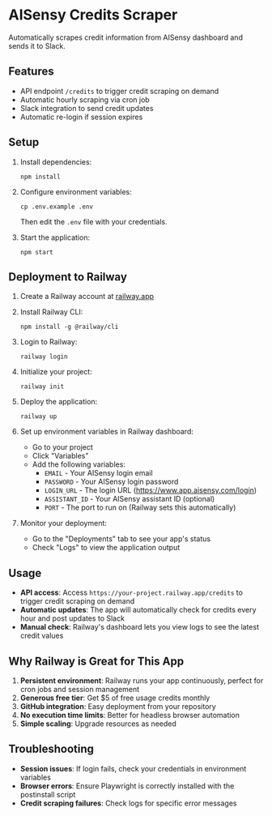 # AISensy Credits Scraper

Automatically scrapes credit information from AISensy dashboard and sends it to Slack.

## Features

- API endpoint `/credits` to trigger credit scraping on demand
- Automatic hourly scraping via cron job
- Slack integration to send credit updates
- Automatic re-login if session expires

## Setup

1. Install dependencies:
   ```
   npm install
   ```

2. Configure environment variables:
   ```
   cp .env.example .env
   ```
   
   Then edit the `.env` file with your credentials.

3. Start the application:
   ```
   npm start
   ```

## Deployment to Railway

1. Create a Railway account at [railway.app](https://railway.app/)

2. Install Railway CLI:
   ```
   npm install -g @railway/cli
   ```

3. Login to Railway:
   ```
   railway login
   ```

4. Initialize your project:
   ```
   railway init
   ```

5. Deploy the application:
   ```
   railway up
   ```

6. Set up environment variables in Railway dashboard:
   - Go to your project
   - Click "Variables"
   - Add the following variables:
     - `EMAIL` - Your AISensy login email
     - `PASSWORD` - Your AISensy login password
     - `LOGIN_URL` - The login URL (https://www.app.aisensy.com/login)
     - `ASSISTANT_ID` - Your AISensy assistant ID (optional)
     - `PORT` - The port to run on (Railway sets this automatically)

7. Monitor your deployment:
   - Go to the "Deployments" tab to see your app's status
   - Check "Logs" to view the application output

## Usage

- **API access**: Access `https://your-project.railway.app/credits` to trigger credit scraping on demand
- **Automatic updates**: The app will automatically check for credits every hour and post updates to Slack
- **Manual check**: Railway's dashboard lets you view logs to see the latest credit values

## Why Railway is Great for This App

1. **Persistent environment**: Railway runs your app continuously, perfect for cron jobs and session management
2. **Generous free tier**: Get $5 of free usage credits monthly
3. **GitHub integration**: Easy deployment from your repository
4. **No execution time limits**: Better for headless browser automation
5. **Simple scaling**: Upgrade resources as needed

## Troubleshooting

- **Session issues**: If login fails, check your credentials in environment variables
- **Browser errors**: Ensure Playwright is correctly installed with the postinstall script
- **Credit scraping failures**: Check logs for specific error messages 